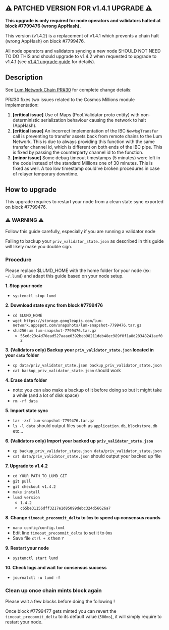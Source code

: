## ⚠️ PATCHED VERSION FOR v1.4.1 UPGRADE ⚠️

**This upgrade is only required for node operators and validators halted at block #7799476 (wrong AppHash).**

This version (v1.4.2) is a replacement of v1.4.1 which prevents a chain halt (wrong AppHash) on block #7799476.

All node operators and validators syncing a new node SHOULD NOT NEED TO DO THIS and should upgrade to v1.4.2 when requested to upgrade to v1.4.1 (see [v1.4.1 upgrade guide](https://github.com/lum-network/mainnet/blob/master/upgrades/v1.4.1/guide.md) for details).

## Description

See [Lum Network Chain PR#30](https://github.com/lum-network/chain/pull/30) for complete change details:

PR#30 fixes two issues related to the Cosmos Millions module implementation:
1. **[critical issue]** Use of Maps (Pool.Validator proto entity) with non-deterministic serialization behaviour causing the network to halt (AppHash).
2. **[critical issue]** An incorrect implementation of the IBC `NewMsgTransfer` call is preventing to transfer assets back from remote chains to the Lum Network. This is due to always providing this function with the same transfer channel id, which is different on both ends of the IBC pipe. This is fixed by passing the counterparty channel id to the function.
3. **[minor issue]** Some debug timeout timestamps (5 minutes) were left in the code instead of the standard Millions one of 30 minutes. This is fixed as well. A too low timestamp could've broken procedures in case of relayer temporary downtime.

## How to upgrade

This upgrade requires to restart your node from a clean state sync exported on block #7799476.

### ⚠️ WARNING ⚠️
Follow this guide carefully, especially if you are running a validator node

Failing to backup your `priv_validator_state.json` as described in this guide will likely make you double sign.

### Procedure

Please replace $LUMD_HOME with the home folder for your node (ex: `~/.lumd`) and adapt this guide based on your node setup.

**1. Stop your node**
  - `systemctl stop lumd`

**2. Download state sync from block #7799476**
  - `cd $LUMD_HOME`
  - `wget https://storage.googleapis.com/lum-network.appspot.com/snapshots/lum-snapshot-7799476.tar.gz`
  - `sha256sum lum-snapshot-7799476.tar.gz`
    - `55e6c23c4d70ead527aaae0392beb98211deb48ec989f0f1a8d28348241aef02`

**3. (Validators only) Backup your `priv_validator_state.json` located in your `data` folder**
  - `cp data/priv_validator_state.json backup_priv_validator_state.json`
  - `cat backup_priv_validator_state.json` should work

**4. Erase data folder**
  - note: you can also make a backup of it before doing so but it might take a while (and a lot of disk space)
  - `rm -rf data`

**5. Import state sync**
  - `tar -zxf lum-snapshot-7799476.tar.gz`
  - `ls -l data` should output files such as `application.db`, `blockstore.db` etc...

**6. (Validators only) Import your backed up `priv_validator_state.json`**
  - `cp backup_priv_validator_state.json data/priv_validator_state.json`
  - `cat data/priv_validator_state.json` should output your backed up file

**7. Upgrade to v1.4.2**
  - `cd YOUR_PATH_TO_LUMD_GIT`
  - `git pull`
  - `git checkout v1.4.2`
  - `make install`
  - `lumd version`
    - `1.4.2`
    - `c65be31156dff3217e1d85099debc324d56626a7`

**8. Change `timeout_precommit_delta` to `0ms` to speed up consensus rounds**
  - `nano config/config.toml`
  - Edit line `timeout_precommit_delta` to set it to `0ms`
  - Save file `ctrl + X` then `Y`

**9. Restart your node**
  - `systemctl start lumd`

**10. Check logs and wait for consensus success**
  - `journalctl -u lumd -f `

### Clean up once chain mints block again
Please wait a few blocks before doing the following !

Once block #7799477 gets minted you can revert the `timeout_precommit_delta` to its default value (`500ms`), it will simply require to restart your node.
